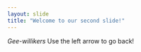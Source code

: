 ```yaml
---
layout: slide
title: "Welcome to our second slide!"
---
```

*Gee-willikers*
Use the left arrow to go back!
